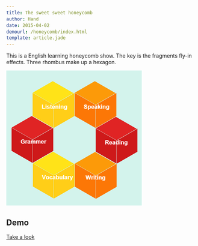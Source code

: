 ```yaml
---
title: The sweet sweet honeycomb
author: Hand
date: 2015-04-02
demourl: /honeycomb/index.html
template: article.jade
---
```


This is a English learning honeycomb show. The key is the fragments fly-in effects. Three rhombus make up a hexagon. 

![preview](preview.png)

## Demo

[Take a look](/honeycomb/index.html)